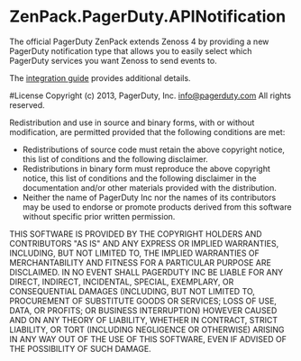 ZenPack.PagerDuty.APINotification
=================================

The official PagerDuty ZenPack extends Zenoss 4 by providing a new PagerDuty notification type that allows you to easily select which PagerDuty services you want Zenoss to send events to.

The [integration guide](http://www.pagerduty.com/docs/guides/zenoss-4-integration-guide/) provides additional details.

#License
Copyright (c) 2013, PagerDuty, Inc. <info@pagerduty.com>
 All rights reserved.
 
 Redistribution and use in source and binary forms, with or without
 modification, are permitted provided that the following conditions are met:
* Redistributions of source code must retain the above copyright notice, this list of conditions and the following disclaimer.
* Redistributions in binary form must reproduce the above copyright notice, this list of conditions and the following disclaimer in the documentation and/or other materials provided with the distribution.
* Neither the name of PagerDuty Inc nor the names of its contributors may be used to endorse or promote products derived from this software without specific prior written permission.
 
 THIS SOFTWARE IS PROVIDED BY THE COPYRIGHT HOLDERS AND CONTRIBUTORS "AS IS" AND
 ANY EXPRESS OR IMPLIED WARRANTIES, INCLUDING, BUT NOT LIMITED TO, THE IMPLIED
 WARRANTIES OF MERCHANTABILITY AND FITNESS FOR A PARTICULAR PURPOSE ARE
 DISCLAIMED. IN NO EVENT SHALL PAGERDUTY INC BE LIABLE FOR ANY
 DIRECT, INDIRECT, INCIDENTAL, SPECIAL, EXEMPLARY, OR CONSEQUENTIAL DAMAGES
 (INCLUDING, BUT NOT LIMITED TO, PROCUREMENT OF SUBSTITUTE GOODS OR SERVICES;
 LOSS OF USE, DATA, OR PROFITS; OR BUSINESS INTERRUPTION) HOWEVER CAUSED AND
 ON ANY THEORY OF LIABILITY, WHETHER IN CONTRACT, STRICT LIABILITY, OR TORT
 (INCLUDING NEGLIGENCE OR OTHERWISE) ARISING IN ANY WAY OUT OF THE USE OF THIS
 SOFTWARE, EVEN IF ADVISED OF THE POSSIBILITY OF SUCH DAMAGE.
